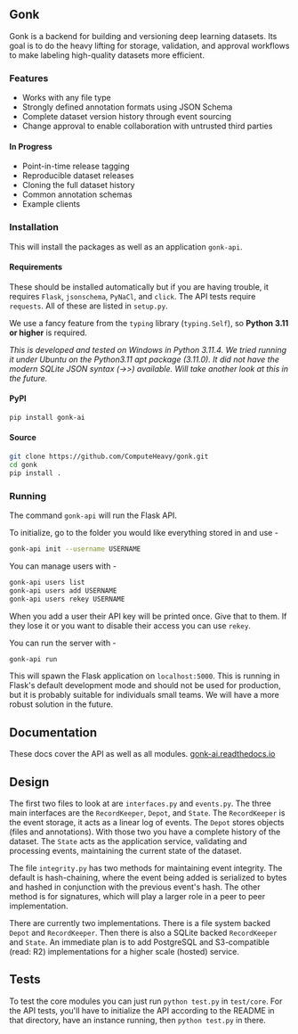 ## Gonk

Gonk is a backend for building and versioning deep learning datasets. Its goal is to do the heavy lifting for storage, validation, and approval workflows to make labeling high-quality datasets more efficient.

### Features

* Works with any file type
* Strongly defined annotation formats using JSON Schema
* Complete dataset version history through event sourcing
* Change approval to enable collaboration with untrusted third parties

#### In Progress

* Point-in-time release tagging
* Reproducible dataset releases
* Cloning the full dataset history
* Common annotation schemas
* Example clients

### Installation

This will install the packages as well as an application `gonk-api`.

#### Requirements

These should be installed automatically but if you are having trouble, it requires `Flask`, `jsonschema`, `PyNaCl`, and `click`. The API tests require `requests`. All of these are listed in `setup.py`.

We use a fancy feature from the `typing` library (`typing.Self`), so **Python 3.11 or higher** is required. 

*This is developed and tested on Windows in Python 3.11.4. We tried running it under Ubuntu on the Python3.11 apt package (3.11.0). It did not have the modern SQLite JSON syntax (->>) available. Will take another look at this in the future.*

#### PyPI

```bash
pip install gonk-ai
```

#### Source

```bash
git clone https://github.com/ComputeHeavy/gonk.git
cd gonk
pip install .
```

### Running

The command `gonk-api` will run the Flask API.

To initialize, go to the folder you would like everything stored in and use -

```bash
gonk-api init --username USERNAME
```

You can manage users with - 

```bash
gonk-api users list
gonk-api users add USERNAME
gonk-api users rekey USERNAME
```

When you add a user their API key will be printed once. Give that to them. If they lose it or you want to disable their access you can use `rekey`.

You can run the server with -

```bash
gonk-api run
```

This will spawn the Flask application on `localhost:5000`. This is running in Flask's default development mode and should not be used for production, but it is probably suitable for individuals small teams. We will have a more robust solution in the future.

## Documentation

These docs cover the API as well as all modules. [gonk-ai.readthedocs.io](https://gonk-ai.readthedocs.io/en/latest/)

## Design

The first two files to look at are `interfaces.py` and `events.py`. The three main interfaces are the `RecordKeeper`, `Depot`, and `State`. The `RecordKeeper` is the event storage, it acts as a linear log of events. The `Depot` stores objects (files and annotations). With those two you have a complete history of the dataset. The `State` acts as the application service, validating and processing events, maintaining the current state of the dataset. 

The file `integrity.py` has two methods for maintaining event integrity. The default is hash-chaining, where the event being added is serialized to bytes and hashed in conjunction with the previous event's hash. The other method is for signatures, which will play a larger role in a peer to peer implementation.

There are currently two implementations. There is a file system backed `Depot` and `RecordKeeper`. Then there is also a SQLite backed `RecordKeeper` and `State`. An immediate plan is to add PostgreSQL and S3-compatible (read: R2) implementations for a higher scale (hosted) service.

## Tests

To test the core modules you can just run `python test.py` in `test/core`. For the API tests, you'll have to initialize the API according to the README in that directory, have an instance running, then `python test.py` in there.